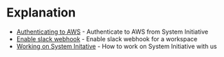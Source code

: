 # Explanation

- [Authenticating to AWS](./aws-authentication) - Authenticate to AWS from System Initiative
- [Enable slack webhook](./enable-slack-webhook) - Enable slack webhook for a workspace
- [Working on System Initative](./working-on-si.md) - How to work on System Initiative with us
